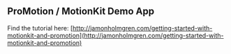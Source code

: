 ## ProMotion / MotionKit Demo App

Find the tutorial here: [http://jamonholmgren.com/getting-started-with-motionkit-and-promotion](http://jamonholmgren.com/getting-started-with-motionkit-and-promotion)
